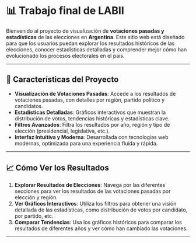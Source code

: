 # 📊 **Trabajo final de LABII**

Bienvenido al proyecto de visualización de **votaciones pasadas y estadísticas** de las elecciones en **Argentina**. Este sitio web está diseñado para que los usuarios puedan explorar los resultados históricos de las elecciones, conocer estadísticas detalladas y comprender mejor cómo han evolucionado los procesos electorales en el país.

---

## 🌟 **Características del Proyecto**

- **Visualización de Votaciones Pasadas**: Accede a los resultados de votaciones pasadas, con detalles por región, partido político y candidatos.
- **Estadísticas Detalladas**: Gráficos interactivos que muestran la distribución de votos, tendencias históricas y estadísticas clave.
- **Filtros Avanzados**: Filtra los resultados por año, región y tipo de elección (presidencial, legislativa, etc.).
- **Interfaz Intuitiva y Moderna**: Desarrollada con tecnologías web modernas, optimizada para una experiencia fluida y rápida.

---


## 📈 **Cómo Ver los Resultados**

1. **Explorar Resultados de Elecciones**: Navega por las diferentes secciones para ver los resultados de las votaciones pasadas por elección y región.
2. **Ver Gráficos Interactivos**: Utiliza los filtros para obtener una visión detallada de las estadísticas, como distribución de votos por candidato, por partido, etc.
3. **Comparar Tendencias**: Usa los gráficos históricos para comparar los resultados de diferentes años y ver cómo han cambiado las votaciones.

---


